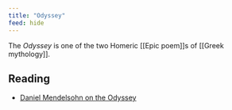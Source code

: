 ```yaml
---
title: "Odyssey"
feed: hide
---
```


The _Odyssey_ is one of the two Homeric [[Epic poem]]s of [[Greek mythology]].

## Reading

* [Daniel Mendelsohn on the Odyssey](https://octavian.substack.com/p/daniel-mendelsohn-on-the-odyssey)